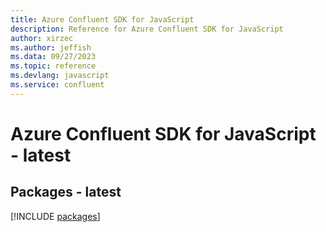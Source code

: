 ```yaml
---
title: Azure Confluent SDK for JavaScript
description: Reference for Azure Confluent SDK for JavaScript
author: xirzec
ms.author: jeffish
ms.data: 09/27/2023
ms.topic: reference
ms.devlang: javascript
ms.service: confluent
---
```

# Azure Confluent SDK for JavaScript - latest
## Packages - latest
[!INCLUDE [packages](confluent-index.md)]